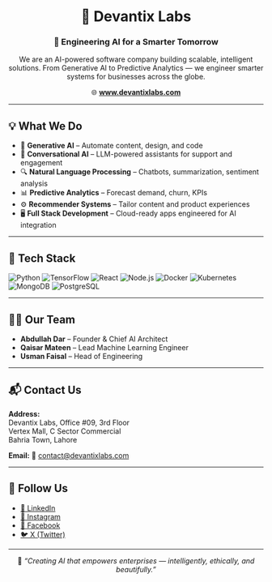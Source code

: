 <h1 align="center">👾 Devantix Labs</h1>
<h3 align="center">🚀 Engineering AI for a Smarter Tomorrow</h3>

<p align="center">
  We are an AI-powered software company building scalable, intelligent solutions.  
  From Generative AI to Predictive Analytics — we engineer smarter systems for businesses across the globe.
</p>

<p align="center">
  🌐 <a href="https://www.devantixlabs.com" target="_blank"><strong>www.devantixlabs.com</strong></a>
</p>

<hr>


<h2>💡 What We Do</h2>
<ul>
  <li>🧠 <strong>Generative AI</strong> – Automate content, design, and code</li>
  <li>💬 <strong>Conversational AI</strong> – LLM-powered assistants for support and engagement</li>
  <li>🔍 <strong>Natural Language Processing</strong> – Chatbots, summarization, sentiment analysis</li>
  <li>📊 <strong>Predictive Analytics</strong> – Forecast demand, churn, KPIs</li>
  <li>⚙️ <strong>Recommender Systems</strong> – Tailor content and product experiences</li>
  <li>🖥 <strong>Full Stack Development</strong> – Cloud-ready apps engineered for AI integration</li>
</ul>

<hr>

<h2>🧰 Tech Stack</h2>
<p>
  <img src="https://img.shields.io/badge/Python-3776AB?style=flat&logo=python&logoColor=white" alt="Python">
  <img src="https://img.shields.io/badge/TensorFlow-FF6F00?style=flat&logo=tensorflow&logoColor=white" alt="TensorFlow">
  <img src="https://img.shields.io/badge/React-61DAFB?style=flat&logo=react&logoColor=black" alt="React">
  <img src="https://img.shields.io/badge/Node.js-339933?style=flat&logo=nodedotjs&logoColor=white" alt="Node.js">
  <img src="https://img.shields.io/badge/Docker-2496ED?style=flat&logo=docker&logoColor=white" alt="Docker">
  <img src="https://img.shields.io/badge/Kubernetes-326CE5?style=flat&logo=kubernetes&logoColor=white" alt="Kubernetes">
  <img src="https://img.shields.io/badge/MongoDB-47A248?style=flat&logo=mongodb&logoColor=white" alt="MongoDB">
  <img src="https://img.shields.io/badge/PostgreSQL-336791?style=flat&logo=postgresql&logoColor=white" alt="PostgreSQL">
</p>

<hr>

<h2>🧑‍💼 Our Team</h2>
<ul>
  <li><strong>Abdullah Dar</strong> – Founder & Chief AI Architect</li>
  <li><strong>Qaisar Mateen</strong> – Lead Machine Learning Engineer</li>
  <li><strong>Usman Faisal</strong> – Head of Engineering</li>
</ul>

<hr>

<h2>📬 Contact Us</h2>
<p>
  <strong>Address:</strong><br>
  Devantix Labs, Office #09, 3rd Floor<br>
  Vertex Mall, C Sector Commercial<br>
  Bahria Town, Lahore
</p>
<p>
  <strong>Email:</strong> 📧 <a href="mailto:contact@devantixlabs.com">contact@devantixlabs.com</a>
</p>

<hr>

<h2>📱 Follow Us</h2>
<ul>
  <li><a href="https://www.linkedin.com/company/devantixlabs" target="_blank">🔗 LinkedIn</a></li>
  <li><a href="https://www.instagram.com/devantixlabs" target="_blank">📸 Instagram</a></li>
  <li><a href="https://www.facebook.com/devantixlabs" target="_blank">📘 Facebook</a></li>
  <li><a href="https://x.com/devantixlabs" target="_blank">🐦 X (Twitter)</a></li>
</ul>

<hr>

<p align="center">
  🧠 <em>“Creating AI that empowers enterprises — intelligently, ethically, and beautifully.”</em>
</p>

